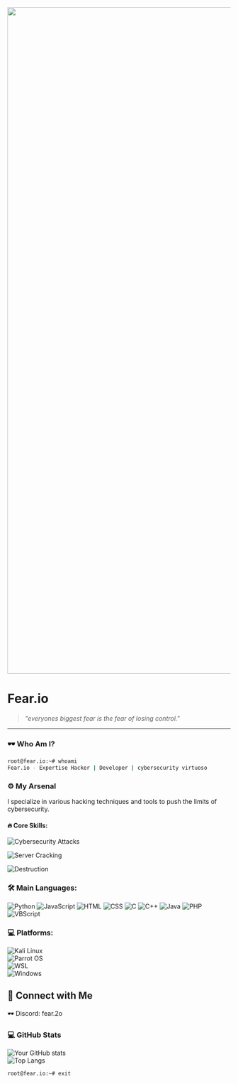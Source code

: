 
<img src="https://media.giphy.com/media/24FW7JSoZ66w9ALKli/giphy.gif" width="1500" height="auto" />

 # Fear.io
 
> _"everyones biggest fear is the fear of losing control."_
---
### 🕶️ **Who Am I?**
```bash
root@fear.io:~# whoami
Fear.io - Expertise Hacker | Developer | cybersecurity virtuoso
```

### ⚙️ **My Arsenal**  
I specialize in various hacking techniques and tools to push the limits of cybersecurity.

#### 🔥 **Core Skills:**
  ![Cybersecurity Attacks](https://img.shields.io/badge/Expertise-Cybersecurity_Attacks-red)
  
 ![Server Cracking](https://img.shields.io/badge/Expertise-Server_Cracking-orange)
  
  ![Destruction](https://img.shields.io/badge/Expertise-Destruction-darkred)


### 🛠️ **Main Languages**:
![Python](https://img.shields.io/badge/Code-Python-blue) ![JavaScript](https://img.shields.io/badge/Code-JavaScript-yellow) ![HTML](https://img.shields.io/badge/Code-HTML-green) ![CSS](https://img.shields.io/badge/Code-CSS-blue) ![C](https://img.shields.io/badge/Code-C-00599C) ![C++](https://img.shields.io/badge/Code-C++-f34b7d) ![Java](https://img.shields.io/badge/Code-Java-red) ![PHP](https://img.shields.io/badge/Code-PHP-777bb4) ![VBScript](https://img.shields.io/badge/Code-VBScript-green)


### 💻 **Platforms**:  
![Kali Linux](https://img.shields.io/badge/Platform-Kali_Linux-blueviolet)  
![Parrot OS](https://img.shields.io/badge/Platform-Parrot_OS-brightgreen)  
![WSL](https://img.shields.io/badge/Platform-WSL-lightblue)  
![Windows](https://img.shields.io/badge/Platform-Windows-blue)

## 🔗 **Connect with Me**  
🕶️ Discord: fear.2o  


### 💻 **GitHub Stats**

![Your GitHub stats](https://github-readme-stats.vercel.app/api?username=Fear2o&show_icons=true&theme=dark)  
![Top Langs](https://github-readme-stats.vercel.app/api/top-langs/?username=Fear2o&layout=compact&theme=dark)


```plaintext
root@fear.io:~# exit
```
